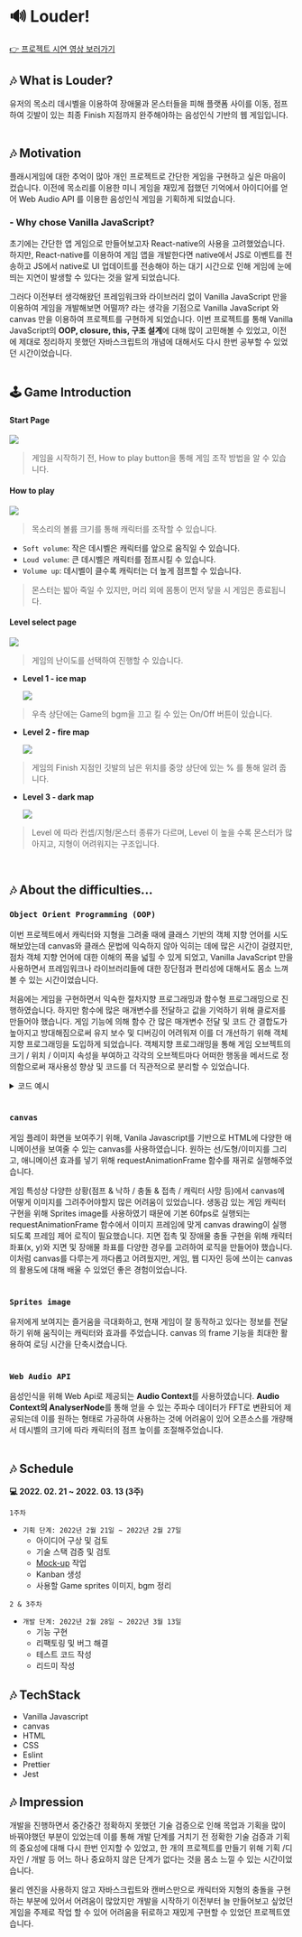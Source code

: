 # 🔊 Louder!

[👉 프로젝트 시연 영상 보러가기](https://youtu.be/RqTlaotUZX4?t=7777)

## 🎶 What is Louder?

유저의 목소리 데시벨을 이용하여 장애물과 몬스터들을 피해 플랫폼 사이를 이동, 점프하여 깃발이 있는 최종 Finish 지점까지 완주해야하는 음성인식 기반의 웹 게임입니다.
<br>
<br>

## 🎶 Motivation

플래시게임에 대한 추억이 많아 개인 프로젝트로 간단한 게임을 구현하고 싶은 마음이 컸습니다. 이전에 목소리를 이용한 미니 게임을 재밌게 접했던 기억에서 아이디어를 얻어 Web Audio API 를 이용한 음성인식 게임을 기획하게 되었습니다.

### - Why chose Vanilla JavaScript?

초기에는 간단한 앱 게임으로 만들어보고자 React-native의 사용을 고려했었습니다. 하지만, React-native를 이용하여 게임 앱을 개발한다면 native에서 JS로 이벤트를 전송하고 JS에서 native로 UI 업데이트를 전송해야 하는 대기 시간으로 인해 게임에 눈에 띄는 지연이 발생할 수 있다는 것을 알게 되었습니다.

그러다 이전부터 생각해왔던 프레임워크와 라이브러리 없이 Vanilla JavaScript 만을 이용하여 게임을 개발해보면 어떨까? 라는 생각을 기점으로 Vanilla JavaScript 와 canvas 만을 이용하여 프로젝트를 구현하게 되었습니다. 이번 프로젝트를 통해 Vanilla JavaScript의 **OOP, closure, this, 구조 설계**에 대해 많이 고민해볼 수 있었고, 이전에 제대로 정리하지 못했던 자바스크립트의 개념에 대해서도 다시 한번 공부할 수 있었던 시간이었습니다.
<br>
<br>

## 🕹 Game Introduction

#### Start Page

<img src="README_assets/startPage.png" />

> 게임을 시작하기 전, How to play button을 통해 게임 조작 방법을 알 수 있습니다.

#### How to play

<img src="README_assets/howToPlay.png" />

> 목소리의 볼륨 크기를 통해 캐릭터를 조작할 수 있습니다.

- `Soft volume`: 작은 데시벨은 캐릭터를 앞으로 움직일 수 있습니다.
- `Loud volume`: 큰 데시벨은 캐릭터를 점프시킬 수 있습니다.
- `Volume up`: 데시벨이 클수록 캐릭터는 더 높게 점프할 수 있습니다.

> 몬스터는 밟아 죽일 수 있지만, 머리 외에 몸통이 먼저 닿을 시 게임은 종료됩니다.

#### Level select page

<img src="README_assets/levelSelecPage_gif.gif" />

> 게임의 난이도를 선택하여 진행할 수 있습니다.

- <b>Level 1 - ice map</b>

  <img src="README_assets/level1_gif.gif" />

> 우측 상단에는 Game의 bgm을 끄고 킬 수 있는 On/Off 버튼이 있습니다.

- <b>Level 2 - fire map</b>

  <img src="README_assets/level2_gif.gif" />

> 게임의 Finish 지점인 깃발의 남은 위치를 중앙 상단에 있는 % 를 통해 알려 줍니다.

- <b>Level 3 - dark map</b>

  <img src="README_assets/level3_gif.gif" />

> Level 에 따라 컨셉/지형/몬스터 종류가 다르며, Level 이 높을 수록 몬스터가 많아지고, 지형이 어려워지는 구조입니다.

<br>

## 🎶 About the difficulties...

### `Object Orient Programming (OOP)`

이번 프로젝트에서 캐릭터와 지형을 그려줄 때에 클래스 기반의 객체 지향 언어를 시도해보았는데 canvas와 클래스 문법에 익숙하지 않아 익히는 데에 많은 시간이 걸렸지만, 점차 객체 지향 언어에 대한 이해의 폭을 넓힐 수 있게 되었고, Vanilla JavaScript 만을 사용하면서 프레임워크나 라이브러리들에 대한 장단점과 편리성에 대해서도 몸소 느껴볼 수 있는 시간이었습니다.

처음에는 게임을 구현하면서 익숙한 절차지향 프로그래밍과 함수형 프로그래밍으로 진행하였습니다. 하지만 함수에 많은 매개변수를 전달하고 값을 기억하기 위해 클로저를 만들어야 했습니다. 게임 기능에 의해 함수 간 많은 매개변수 전달 및 코드 간 결합도가 높아지고 방대해짐으로써 유지 보수 및 디버깅이 어려워져 이를 더 개선하기 위해 객체지향 프로그래밍을 도입하게 되었습니다. 객체지향 프로그래밍을 통해 게임 오브젝트의 크기 / 위치 / 이미지 속성을 부여하고 각각의 오브젝트마다 어떠한 행동을 메서드로 정의함으로써 재사용성 향상 및 코드를 더 직관적으로 분리할 수 있었습니다.

<details>
<summary>코드 예시</summary>
<div markdown="1">

```
export default class Particle {
	constructor({ position, velocity, radius }) {
		this.position = {
			x: position.x,
			y: position.y,
		};

    	this.velocity = {
    		x: velocity.x,
    		y: velocity.y,
    	};

    	this.radius = radius;
    	this.timeTheLess = 300;
    }

    draw(ctx) {
    	ctx.beginPath();
    	ctx.arc(this.position.x, this.position.y, this.radius, 0, Math.PI * 2, false);
    	ctx.fillStyle = "red";
    	ctx.fill();
    	ctx.closePath();
    }

    update(ctx, gravity, canvas) {
    	this.timeTheLess--;
    	this.draw(ctx);
    	this.position.x += this.velocity.x;
    	this.position.y += this.velocity.y;

    	if (this.position.y + this.radius + this.velocity.y <= canvas.height) {
    		this.velocity.y += gravity * 0.4;
    	}
    }

}
```

</div>
</details>
<br>

### `canvas`

게임 플레이 화면을 보여주기 위해, Vanila Javascript를 기반으로 HTML에 다양한 애니메이션을 보여줄 수 있는 canvas를 사용하였습니다. 원하는 선/도형/이미지를 그리고, 애니메이션 효과를 넣기 위해 requestAnimationFrame 함수를 재귀로 실행해주었습니다.

게임 특성상 다양한 상황(점프 & 낙하 / 충돌 & 접촉 / 캐릭터 사망 등)에서 canvas에 어떻게 이미지를 그려주어야할지 많은 어려움이 있었습니다. 생동감 있는 게임 캐릭터 구현을 위해 Sprites image를 사용하였기 때문에 기본 60fps로 실행되는 requestAnimationFrame 함수에서 이미지 프레임에 맞게 canvas drawing이 실행되도록 프레임 제어 로직이 필요했습니다.
지면 접촉 및 장애물 충돌 구현을 위해 캐릭터 좌표(x, y)와 지면 및 장애물 좌표를 다양한 경우를 고려하여 로직을 만들어야 했습니다. 이처럼 canvas를 다루는게 까다롭고 어려웠지만, 게임, 웹 디자인 등에 쓰이는 canvas의 활용도에 대해 배울 수 있었던 좋은 경험이었습니다.
<br>
<br>

### `Sprites image`

유저에게 보여지는 즐거움을 극대화하고, 현재 게임이 잘 동작하고 있다는 정보를 전달하기 위해 움직이는 캐릭터와 효과를 주었습니다. canvas 의 frame 기능을 최대한 활용하여 로딩 시간을 단축시켰습니다.
<br>
<br>

### `Web Audio API`

음성인식을 위해 Web Api로 제공되는 <b>Audio Context</b>를 사용하였습니다.
<b>Audio Context의 AnalyserNode</b>를 통해 얻을 수 있는 주파수 데이터가 FFT로 변환되어 제공되는데 이를 원하는 형태로 가공하여 사용하는 것에 어려움이 있어 오픈소스를 개량해서 데시벨의 크기에 따라 캐릭터의 점프 높이를 조절해주었습니다.
<br>
<br>

## 🎶 Schedule

<b>💻 2022. 02. 21 ~ 2022. 03. 13 (3주)</b>

`1주차`

- `기획 단계: 2022년 2월 21일 ~ 2022년 2월 27일`
  - 아이디어 구상 및 검토
  - 기술 스택 검증 및 검토
  - [Mock-up](https://www.notion.so/Mockup-7ed08f7eea9c42029aaedb121663da15) 작업
  - Kanban 생성
  - 사용할 Game sprites 이미지, bgm 정리

`2 & 3주차`

- `개발 단계: 2022년 2월 28일 ~ 2022년 3월 13일`
  - 기능 구현
  - 리팩토링 및 버그 해결
  - 테스트 코드 작성
  - 리드미 작성
    <br>

## 🎶 TechStack

- Vanilla Javascript
- canvas
- HTML
- CSS
- Eslint
- Prettier
- Jest
  <br>

## 🎶 Impression

개발을 진행하면서 중간중간 정확하지 못했던 기술 검증으로 인해 목업과 기획을 많이 바꿔야했던 부분이 있었는데 이를 통해 개발 단계를 거치기 전 정확한 기술 검증과 기획의 중요성에 대해 다시 한번 인지할 수 있었고, 한 개의 프로젝트를 만들기 위해 기획 /디자인 / 개발 등 어느 하나 중요하지 않은 단계가 없다는 것을 몸소 느낄 수 있는 시간이었습니다.

물리 엔진을 사용하지 않고 자바스크립트와 캔버스만으로 캐릭터와 지형의 충돌을 구현하는 부분에 있어서 어려움이 많았지만 개발을 시작하기 이전부터 늘 만들어보고 싶었던 게임을 주제로 작업 할 수 있어 어려움을 뒤로하고 재밌게 구현할 수 있었던 프로젝트였습니다.
